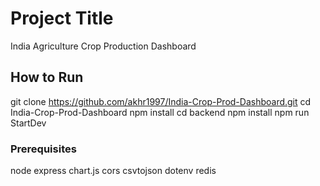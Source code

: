 # Project Title

India Agriculture Crop Production Dashboard

## How to Run

git clone https://github.com/akhr1997/India-Crop-Prod-Dashboard.git
cd India-Crop-Prod-Dashboard
npm install
cd backend
npm install
npm run StartDev

### Prerequisites

node
express
chart.js
cors
csvtojson
dotenv
redis
